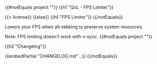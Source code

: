 {{#notEquals project ""}}
{{h1 "QoL - FPS Limiter"}}

{{> license}}
{{else}}
{{h1 "FPS Limiter"}}
{{/notEquals}}

Lowers your FPS when alt-tabbing to preserve system resources.

Note: FPS limiting doesn't work with v-sync.
{{#notEquals project ""}}

{{h2 "Changelog"}}

{{embedPartial "CHANGELOG.md" ..}}
{{/notEquals}}
